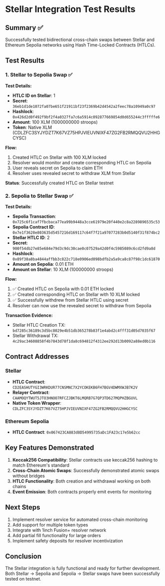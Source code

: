 # Stellar Integration Test Results

## Summary ✅

Successfully tested bidirectional cross-chain swaps between Stellar and Ethereum Sepolia networks using Hash Time-Locked Contracts (HTLCs).

## Test Results

### 1. Stellar to Sepolia Swap ✅

**Test Details:**
- **HTLC ID on Stellar**: 1
- **Secret**: `36eb1d1de1072fa07be651f21911bf23f2369b42d4542a2feec78a10949a0c97`
- **Hashlock**: `0x426d2d0f492f9bf2f4a0327fa7c6a5914c092877669854d0d655244c3fffffe6`
- **Amount**: 100 XLM (1000000000 stroops)
- **Token**: Native XLM (CDLZFC3SYJYDZT7K67VZ75HPJVIEUVNIXF47ZG2FB2RMQQVU2HHGCYSC)

**Flow:**
1. Created HTLC on Stellar with 100 XLM locked
2. Resolver would monitor and create corresponding HTLC on Sepolia
3. User reveals secret on Sepolia to claim ETH
4. Resolver uses revealed secret to withdraw XLM from Stellar

**Status**: Successfully created HTLC on Stellar testnet

### 2. Sepolia to Stellar Swap ✅

**Test Details:**
- **Sepolia Transaction**: `0x725c6f1caf7fbcbaca77ea99b9448a3cce61979e20f440e2c8a2289896535c53`
- **Sepolia Contract ID**: `0x7e1f3628e803635d5457216d169117c64f7f21a97077283b0d5140f31f874bc2`
- **Stellar HTLC ID**: 2
- **Secret**: `900f54db27e85e684e79d3c9dc30cae0c07529a42d0f4c5985089c6cd2fd9a8d`
- **Hashlock**: `0x89f38a8ba4844affbb3c822c718e0906ed098bdfb2a5a9ca8c87f98c1dc61870`
- **Amount on Sepolia**: 0.01 ETH
- **Amount on Stellar**: 10 XLM (100000000 stroops)

**Flow:**
1. ✅ Created HTLC on Sepolia with 0.01 ETH locked
2. ✅ Created corresponding HTLC on Stellar with 10 XLM locked
3. ✅ Successfully withdrew from Stellar HTLC using secret
4. Resolver can now use the revealed secret to withdraw from Sepolia

**Transaction Evidence:**
- Stellar HTLC Creation TX: `bd7285c36189c3d5bc8029e4b51db365278b83f1e4abd2c4fff31d05d7035f67`
- Stellar Withdrawal TX: `4c29ac34608858f4b7843d78f1da8c694812f4312ee292d13b0092a88ed0b116`

## Contract Addresses

### Stellar
- **HTLC Contract**: `CD2EASHUTYGI3WRKDUR77CNSMNC7X2YCOKEKB6FH7BGV4DWMXWJB7K2V`
- **Relayer Contract**: `CAAMOQYTWUT5JTO3HNOO7RFCZJBKT6LMQRB7G7QP3TD627MQPHZBGUVL`
- **Native Token Wrapper**: `CDLZFC3SYJYDZT7K67VZ75HPJVIEUVNIXF47ZG2FB2RMQQVU2HHGCYSC`

### Ethereum Sepolia
- **HTLC Contract**: `0x067423CA883d8D54995735aDc1FA23c17e5b62cc`

## Key Features Demonstrated

1. **Keccak256 Compatibility**: Stellar contracts use keccak256 hashing to match Ethereum's standard
2. **Cross-Chain Atomic Swaps**: Successfully demonstrated atomic swaps without bridges
3. **HTLC Functionality**: Both creation and withdrawal working on both chains
4. **Event Emission**: Both contracts properly emit events for monitoring

## Next Steps

1. Implement resolver service for automated cross-chain monitoring
2. Add support for multiple token types
3. Integrate with 1inch Fusion+ resolver network
4. Add partial fill functionality for large orders
5. Implement safety deposits for resolver incentivization

## Conclusion

The Stellar integration is fully functional and ready for further development. Both Stellar → Sepolia and Sepolia → Stellar swaps have been successfully tested on testnet.